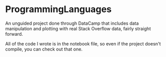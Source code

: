 # ProgrammingLanguages
An unguided project done through DataCamp that includes data manipulation and plotting with real Stack Overflow data, fairly straight forward.

All of the code I wrote is in the notebook file, so even if the project doesn't compile, you can check out that one.
